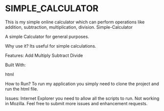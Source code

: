 # SIMPLE_CALCULATOR
This is my simple online calculator which can perform operations like addition, subtraction, multiplication, division.
Simple-Calculator


A simple Calculator for general purposes.

Why use it?
Its useful for simple calculations.

Features:
Add
Multiply
Subtract
Divide

Built With:

html

How to Run?
To run my application you simply need to clone the project and run the html file.




Issues:
Internet Explorer you need to allow all the scripts to run.
Not working in Mozilla.
Feel free to submit more issues and enhancement requests.


